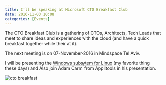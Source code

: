 ```yaml
---
title: I'll be speaking at Microsoft CTO Breakfast Club
date: 2016-11-03 10:08
categories: [Events]
---
```


The CTO Breakfast Club is a gathering of CTOs, Architects, Tech Leads that meet to share ideas and experiences with the cloud (and have a quick breakfast together while their at it). 

The next meeting is on 07-November-2016 in Mindspace Tel Aviv.

I will be presenting the [Windows subsytem for Linux](https://msdn.microsoft.com/en-us/commandline/wsl/about) (my favorite thing these days) and Also join Adam Carmi from Applitools in his presentation.  

![cto breakfast](/images/2016-11-03-ill-be-speaking-at-microsoft-cto-breakfast-club_1.jpg)
